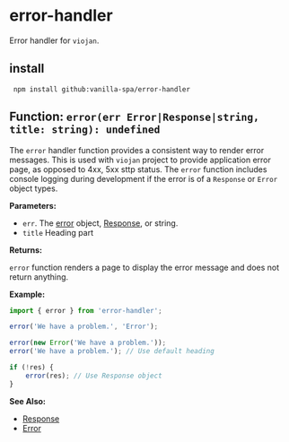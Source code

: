 # error-handler

Error handler for `viojan`.

## install

```
 npm install github:vanilla-spa/error-handler
```


## Function: `error(err Error|Response|string, title: string): undefined`

The `error` handler function provides a consistent way to render error messages. This is used with `viojan` project to provide application error page, as opposed to 4xx, 5xx sttp status.  The `error` function includes console logging during development if the error is of a `Response` or `Error` object types.


**Parameters:**

- `err`. The [error](https://developer.mozilla.org/en-US/docs/Web/JavaScript/Reference/Global_Objects/Error) object, [Response](https://developer.mozilla.org/en-US/docs/Web/API/Response), or string.
- `title` Heading part


**Returns:**

`error` function renders a page to display the error message and does not return anything.


**Example:**

```javascript
import { error } from 'error-handler';

error('We have a problem.', 'Error');

error(new Error('We have a problem.'));
error('We have a problem.'); // Use default heading

if (!res) {
    error(res); // Use Response object
}
```


**See Also:**
- [Response](https://developer.mozilla.org/en-US/docs/Web/API/Response)
- [Error](https://developer.mozilla.org/en-US/docs/Web/JavaScript/Reference/Global_Objects/Error)
